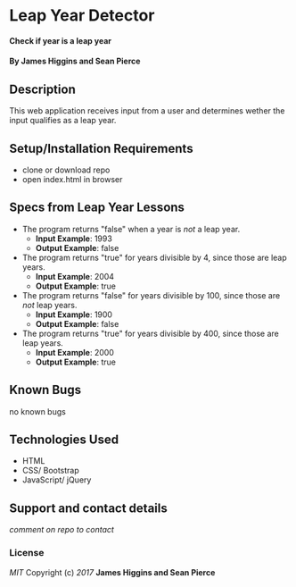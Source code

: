 # Leap Year Detector
#### Check if year is a leap year
#### By James Higgins and Sean Pierce
## Description
This web application receives input from a user and determines wether the input qualifies as a leap year.

## Setup/Installation Requirements
* clone or download repo
* open index.html in browser

## Specs from Leap Year Lessons
* The program returns "false" when a year is _not_ a leap year.
  * **Input Example**: 1993
  * **Output Example**: false
* The program returns "true" for years divisible by 4, since those are leap years.
  * **Input Example**: 2004
  * **Output Example**: true
* The program returns "false" for years divisible by 100, since those are _not_ leap years.
  * **Input Example**: 1900
  * **Output Example**: false
* The program returns "true" for years divisible by 400, since those are leap years.
  * **Input Example**: 2000
  * **Output Example**: true
## Known Bugs
no known bugs
## Technologies Used
* HTML
* CSS/ Bootstrap
* JavaScript/ jQuery
## Support and contact details
_comment on repo to contact_
### License
_MIT_
Copyright (c) _2017_ **James Higgins and Sean Pierce**

